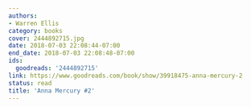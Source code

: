 ```yaml
---
authors:
- Warren Ellis
category: books
cover: 2444892715.jpg
date: 2018-07-03 22:08:44-07:00
end_date: 2018-07-03 22:08:48-07:00
ids:
  goodreads: '2444892715'
link: https://www.goodreads.com/book/show/39918475-anna-mercury-2
status: read
title: 'Anna Mercury #2'
---
```

